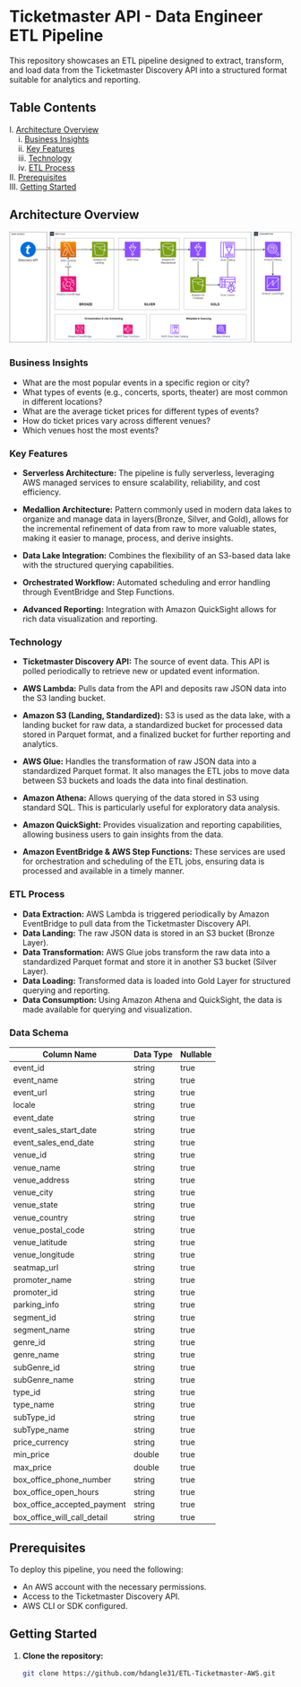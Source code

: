 # Ticketmaster API - Data Engineer ETL Pipeline

This repository showcases an ETL pipeline designed to extract, transform, and load data from the Ticketmaster Discovery API into a structured format suitable for analytics and reporting.

## Table Contents

I. [Architecture Overview](#architecture-overview) \
 &nbsp; &nbsp; i. [Business Insights](#business-insights) \
 &nbsp; &nbsp; ii. [Key Features](#key-features) \
 &nbsp; &nbsp; iii. [Technology](#technology) \
 &nbsp; &nbsp; iv. [ETL Process](#etl-process) \
II. [Prerequisites](#prerequisites) \
III. [Getting Started](#getting-started) 

## Architecture Overview

![Ticketmaster ETL Architecture](./TICKETMASTER_ETL.png)

### Business Insights

- What are the most popular events in a specific region or city?
- What types of events (e.g., concerts, sports, theater) are most common in different locations?
- What are the average ticket prices for different types of events?
- How do ticket prices vary across different venues?
- Which venues host the most events?

### Key Features

- **Serverless Architecture:** The pipeline is fully serverless, leveraging AWS managed services to ensure scalability, reliability, and cost efficiency.
  
- **Medallion Architecture:** Pattern commonly used in modern data lakes to organize and manage data in layers(Bronze, Silver, and Gold), allows for the incremental refinement of data from raw to more valuable states, making it easier to manage, process, and derive insights.

- **Data Lake Integration:** Combines the flexibility of an S3-based data lake with the structured querying capabilities.

- **Orchestrated Workflow:** Automated scheduling and error handling through EventBridge and Step Functions.

- **Advanced Reporting:** Integration with Amazon QuickSight allows for rich data visualization and reporting.

### Technology

- **Ticketmaster Discovery API:** The source of event data. This API is polled periodically to retrieve new or updated event information.
  
- **AWS Lambda:** Pulls data from the API and deposits raw JSON data into the S3 landing bucket.
  
- **Amazon S3 (Landing, Standardized):** S3 is used as the data lake, with a landing bucket for raw data, a standardized bucket for processed data stored in Parquet format, and a finalized bucket for further reporting and analytics.

- **AWS Glue:** Handles the transformation of raw JSON data into a standardized Parquet format. It also manages the ETL jobs to move data between S3 buckets and loads the data into final destination.

- **Amazon Athena:** Allows querying of the data stored in S3 using standard SQL. This is particularly useful for exploratory data analysis.

- **Amazon QuickSight:** Provides visualization and reporting capabilities, allowing business users to gain insights from the data.

- **Amazon EventBridge & AWS Step Functions:** These services are used for orchestration and scheduling of the ETL jobs, ensuring data is processed and available in a timely manner.

### ETL Process

- **Data Extraction:** AWS Lambda is triggered periodically by Amazon EventBridge to pull data from the Ticketmaster Discovery API.
- **Data Landing:** The raw JSON data is stored in an S3 bucket (Bronze Layer).
- **Data Transformation:** AWS Glue jobs transform the raw data into a standardized Parquet format and store it in another S3 bucket (Silver Layer).
- **Data Loading:** Transformed data is loaded into Gold Layer for structured querying and reporting.
- **Data Consumption:** Using Amazon Athena and QuickSight, the data is made available for querying and visualization.

### Data Schema

| Column Name                    | Data Type | Nullable |
|--------------------------------|-----------|----------|
| event_id                       | string    | true     |
| event_name                     | string    | true     |
| event_url                      | string    | true     |
| locale                         | string    | true     |
| event_date                     | string    | true     |
| event_sales_start_date         | string    | true     |
| event_sales_end_date           | string    | true     |
| venue_id                       | string    | true     |
| venue_name                     | string    | true     |
| venue_address                  | string    | true     |
| venue_city                     | string    | true     |
| venue_state                    | string    | true     |
| venue_country                  | string    | true     |
| venue_postal_code              | string    | true     |
| venue_latitude                 | string    | true     |
| venue_longitude                | string    | true     |
| seatmap_url                    | string    | true     |
| promoter_name                  | string    | true     |
| promoter_id                    | string    | true     |
| parking_info                   | string    | true     |
| segment_id                     | string    | true     |
| segment_name                   | string    | true     |
| genre_id                       | string    | true     |
| genre_name                     | string    | true     |
| subGenre_id                    | string    | true     |
| subGenre_name                  | string    | true     |
| type_id                        | string    | true     |
| type_name                      | string    | true     |
| subType_id                     | string    | true     |
| subType_name                   | string    | true     |
| price_currency                 | string    | true     |
| min_price                      | double    | true     |
| max_price                      | double    | true     |
| box_office_phone_number        | string    | true     |
| box_office_open_hours          | string    | true     |
| box_office_accepted_payment    | string    | true     |
| box_office_will_call_detail    | string    | true     |


## Prerequisites

To deploy this pipeline, you need the following:

- An AWS account with the necessary permissions.
- Access to the Ticketmaster Discovery API.
- AWS CLI or SDK configured.

## Getting Started

1. **Clone the repository:**
   ```bash
   git clone https://github.com/hdangle31/ETL-Ticketmaster-AWS.git

